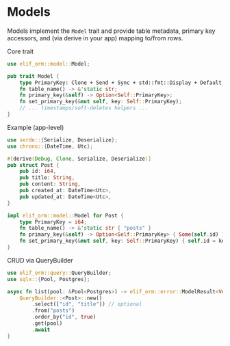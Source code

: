 # Models

Models implement the `Model` trait and provide table metadata, primary key accessors, and (via derive in your app) mapping to/from rows.

Core trait
```rust
use elif_orm::model::Model;

pub trait Model {
    type PrimaryKey: Clone + Send + Sync + std::fmt::Display + Default;
    fn table_name() -> &'static str;
    fn primary_key(&self) -> Option<Self::PrimaryKey>;
    fn set_primary_key(&mut self, key: Self::PrimaryKey);
    // ... timestamps/soft-deletes helpers ...
}
```

Example (app-level)
```rust
use serde::{Serialize, Deserialize};
use chrono::{DateTime, Utc};

#[derive(Debug, Clone, Serialize, Deserialize)]
pub struct Post {
    pub id: i64,
    pub title: String,
    pub content: String,
    pub created_at: DateTime<Utc>,
    pub updated_at: DateTime<Utc>,
}

impl elif_orm::model::Model for Post {
    type PrimaryKey = i64;
    fn table_name() -> &'static str { "posts" }
    fn primary_key(&self) -> Option<Self::PrimaryKey> { Some(self.id) }
    fn set_primary_key(&mut self, key: Self::PrimaryKey) { self.id = key; }
}
```

CRUD via QueryBuilder
```rust
use elif_orm::query::QueryBuilder;
use sqlx::{Pool, Postgres};

async fn list(pool: &Pool<Postgres>) -> elif_orm::error::ModelResult<Vec<Post>> {
    QueryBuilder::<Post>::new()
        .select(["id", "title"]) // optional
        .from("posts")
        .order_by("id", true)
        .get(pool)
        .await
}
```
